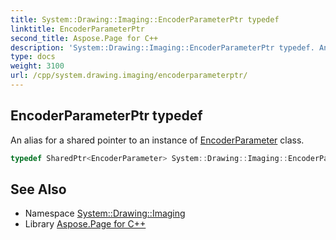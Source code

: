 ```yaml
---
title: System::Drawing::Imaging::EncoderParameterPtr typedef
linktitle: EncoderParameterPtr
second_title: Aspose.Page for C++
description: 'System::Drawing::Imaging::EncoderParameterPtr typedef. An alias for a shared pointer to an instance of EncoderParameter class in C++.'
type: docs
weight: 3100
url: /cpp/system.drawing.imaging/encoderparameterptr/
---
```

## EncoderParameterPtr typedef


An alias for a shared pointer to an instance of [EncoderParameter](../encoderparameter/) class.

```cpp
typedef SharedPtr<EncoderParameter> System::Drawing::Imaging::EncoderParameterPtr
```

## See Also

* Namespace [System::Drawing::Imaging](../)
* Library [Aspose.Page for C++](../../)
